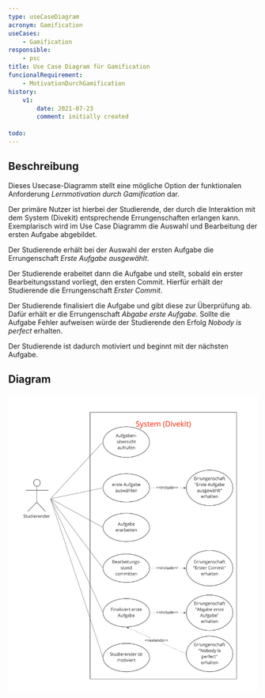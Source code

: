 ```yaml
---
type: useCaseDiagram
acronym: Gamification
useCases:
    - Gamification
responsible: 
    - psc
title: Use Case Diagram für Gamification
funcionalRequirement: 
    - MotivationDurchGamification
history:
    v1:
        date: 2021-07-23
        comment: initially created

todo: 
---
```


## Beschreibung

Dieses Usecase-Diagramm stellt eine mögliche Option der funktionalen Anforderung _Lernmotivation durch Gamification_ dar.

Der primäre Nutzer ist hierbei der Studierende, der durch die Interaktion mit dem System (Divekit) entsprechende Errungenschaften erlangen kann. Exemplarisch wird im Use Case Diagramm die Auswahl und Bearbeitung der ersten Aufgabe abgebildet.

Der Studierende erhält bei der Auswahl der ersten Aufgabe die Errungenschaft _Erste Aufgabe ausgewählt_.

Der Studierende erabeitet dann die Aufgabe und stellt, sobald ein erster Bearbeitungsstand vorliegt, den ersten Commit. Hierfür erhält der Studierende die Errungenschaft _Erster Commit_.

Der Studierende finalisiert die Aufgabe und gibt diese zur Überprüfung ab. Dafür erhält er die Errungenschaft _Abgabe erste Aufgabe_. Sollte die Aufgabe Fehler aufweisen würde der Studierende den Erfolg _Nobody is perfect_ erhalten.

Der Studierende ist dadurch motiviert und beginnt mit der nächsten Aufgabe.

## Diagram

![Gamification](./diagrams/useCaseGamification.jpg)


